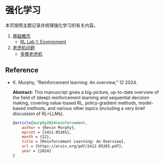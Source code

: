 # 强化学习

本页按照主题记录并梳理强化学习的有关内容。

1. [基础概念](rl-1-basics.md)
    * [RL Lab 1: Environment](rl_env.py)
2. [老虎机问题](bandit.md)
    * [多臂老虎机](multi-armed-bandit.ipynb)

## Reference

* K. Murphy, “Reinforcement learning: An overview,” 12 2024.

    **Abstract:** This manuscript gives a big-picture, up-to-date overview of the field of (deep) reinforcement learning and sequential decision making, covering value-based RL, policy-gradient methods, model-based methods, and various other topics (including a very brief discussion of RL+LLMs).

    ```bibtex
    @article{murphy2024reinforcement,
        author = {Kevin Murphy},
        eprint = {2412.05265},
        month = {12},
        title = {Reinforcement Learning: An Overview},
        url = {https://arxiv.org/pdf/2412.05265.pdf},
        year = {2024}
    }
    ```